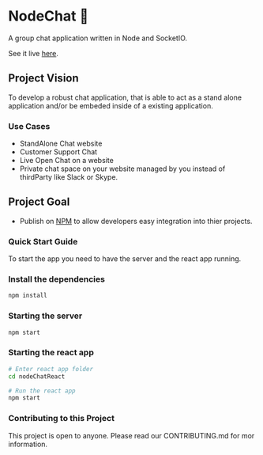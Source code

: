 # NodeChat :speech_balloon:

A group chat application written in Node and SocketIO.

See it live [here](https://chat.joshghent.com).

## Project Vision

To develop a robust chat application, that is able to act as a stand alone application and/or be embeded inside of a existing application.

### Use Cases
* StandAlone Chat website
* Customer Support Chat
* Live Open Chat on a website
* Private chat space on your website managed by you instead of thirdParty like Slack or Skype.

## Project Goal
* Publish on [NPM](www.npmjs.com) to allow developers easy integration into thier projects.

### Quick Start Guide
To start the app you need to have the server and the react app running.
### Install the dependencies
```bash
npm install
```
### Starting the server
```bash
npm start
```
### Starting the react app
```bash
# Enter react app folder
cd nodeChatReact

# Run the react app
npm start
```


### Contributing to this Project

This project is open to anyone. Please read our CONTRIBUTING.md for mor information.